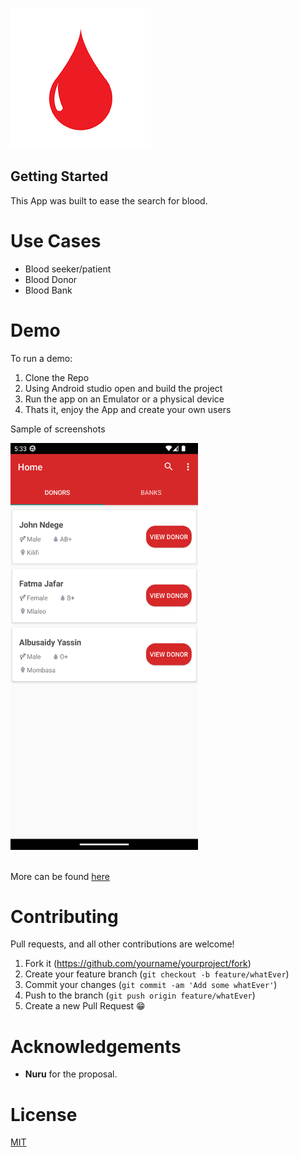 ![Blood App logo](/assets/screen_shots/blood_drop.png)



## Getting Started

This App was built to ease the search for blood.




# Use Cases

- Blood seeker/patient 
- Blood Donor
- Blood Bank


# Demo
To run a demo:
   1. Clone the Repo
   2. Using Android studio open and build the project
   3. Run the app on an Emulator or a physical device
   4. Thats it, enjoy the App and create your own users

Sample of screenshots

<kbd> 
<img src="https://github.com/albusaidyy/Blood-App/blob/master/assets/screen_shots/blood_seeker/1.png" alt="Sample App image" width="300" >
</kbd>

<br>
<br>

More can be found [here](/assets/screen_shots/)

# Contributing
Pull requests, and all other contributions are welcome!

1. Fork it (<https://github.com/yourname/yourproject/fork>)
2. Create your feature branch (`git checkout -b feature/whatEver`)
3. Commit your changes (`git commit -am 'Add some whatEver'`)
4. Push to the branch (`git push origin feature/whatEver`)
5. Create a new Pull Request :grin:

# Acknowledgements

+ **Nuru** for the proposal.



# License
[MIT](https://choosealicense.com/licenses/mit/)
